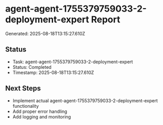 # agent-agent-1755379759033-2-deployment-expert Report

Generated: 2025-08-18T13:15:27.610Z

## Status
- Task: agent-agent-1755379759033-2-deployment-expert
- Status: Completed
- Timestamp: 2025-08-18T13:15:27.610Z

## Next Steps
- Implement actual agent-agent-1755379759033-2-deployment-expert functionality
- Add proper error handling
- Add logging and monitoring
